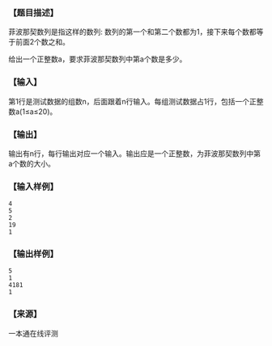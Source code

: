 ### 【题目描述】

菲波那契数列是指这样的数列: 数列的第一个和第二个数都为1，接下来每个数都等于前面2个数之和。

给出一个正整数a，要求菲波那契数列中第a个数是多少。

### 【输入】

第1行是测试数据的组数n，后面跟着n行输入。每组测试数据占1行，包括一个正整数a(1≤a≤20)。

### 【输出】

输出有n行，每行输出对应一个输入。输出应是一个正整数，为菲波那契数列中第a个数的大小。

### 【输入样例】

```
4
5
2
19
1
```

### 【输出样例】

```
5
1
4181
1

```


 ### 【来源】

 一本通在线评测 
